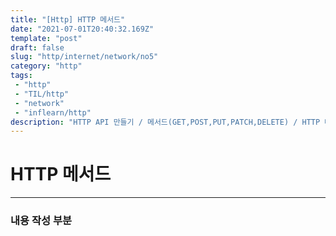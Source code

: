 ```yaml
---
title: "[Http] HTTP 메서드"
date: "2021-07-01T20:40:32.169Z"
template: "post"
draft: false
slug: "http/internet/network/no5"
category: "http"
tags:
 - "http"
 - "TIL/http"
 - "network"
 - "inflearn/http"
description: "HTTP API 만들기 / 메서드(GET,POST,PUT,PATCH,DELETE) / HTTP 메서드의 속성"
---
```


# HTTP 메서드
- - - - 



### 내용 작성 부분
